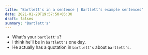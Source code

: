 ```yaml
---
title: "Bartlett's in a sentence | Bartlett's example sentences"
date: 2021-01-20T19:57:50+05:30
draft: falses
summary: "Bartlett's"
---
```

- What's your `bartlett's`?
- I think he'll be in `bartlett's` one day.
- He actually has a quotation in `bartlett's` about `bartlett's`.
                 
